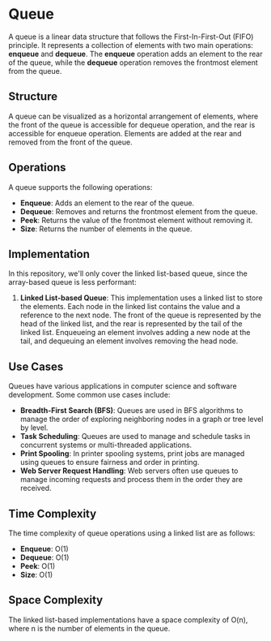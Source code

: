 # Queue

A queue is a linear data structure that follows the First-In-First-Out (FIFO) principle. It represents a collection of elements with two main operations: **enqueue** and **dequeue**. The **enqueue** operation adds an element to the rear of the queue, while the **dequeue** operation removes the frontmost element from the queue.

## Structure

A queue can be visualized as a horizontal arrangement of elements, where the front of the queue is accessible for dequeue operation, and the rear is accessible for enqueue operation. Elements are added at the rear and removed from the front of the queue.

## Operations

A queue supports the following operations:

- **Enqueue**: Adds an element to the rear of the queue.
- **Dequeue**: Removes and returns the frontmost element from the queue.
- **Peek**: Returns the value of the frontmost element without removing it.
- **Size**: Returns the number of elements in the queue.

## Implementation

In this repository, we'll only cover the linked list-based queue, since the array-based queue is less performant:

1. **Linked List-based Queue**: This implementation uses a linked list to store the elements. Each node in the linked list contains the value and a reference to the next node. The front of the queue is represented by the head of the linked list, and the rear is represented by the tail of the linked list. Enqueueing an element involves adding a new node at the tail, and dequeuing an element involves removing the head node.

## Use Cases

Queues have various applications in computer science and software development. Some common use cases include:

- **Breadth-First Search (BFS)**: Queues are used in BFS algorithms to manage the order of exploring neighboring nodes in a graph or tree level by level.
- **Task Scheduling**: Queues are used to manage and schedule tasks in concurrent systems or multi-threaded applications.
- **Print Spooling**: In printer spooling systems, print jobs are managed using queues to ensure fairness and order in printing.
- **Web Server Request Handling**: Web servers often use queues to manage incoming requests and process them in the order they are received.

## Time Complexity

The time complexity of queue operations using a linked list are as follows:

- **Enqueue**: O(1)
- **Dequeue**: O(1)
- **Peek**: O(1)
- **Size**: O(1)

## Space Complexity

The linked list-based implementations have a space complexity of O(n), where n is the number of elements in the queue.
